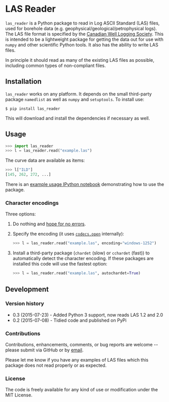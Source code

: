# LAS Reader

``las_reader`` is a Python package to read in Log ASCII Standard (LAS) files, used for borehole data (e.g. geophysical/geological/petrophysical logs). The LAS file format is specified by the [Canadian Well Logging Society](http://www.cwls.org/las/). This is intended to be a lightweight package for getting the data out for use with ``numpy`` and other scientific Python tools. It also has the ability to write LAS files.

In principle it should read as many of the existing LAS files as possible, including common types of non-compliant files. 

## Installation

``las_reader`` works on any platform. It depends on the small third-party package ``namedlist`` as well as ``numpy`` and ``setuptools``. To install use:

    $ pip install las_reader

This will download and install the dependencies if necessary as well.

## Usage

```python
>>> import las_reader
>>> l = las_reader.read("example.las")
```

The curve data are available as items:

```python
>>> l["ILD"]
[145, 262, 272, ...]
```

There is an [example usage IPython notebook](http://nbviewer.ipython.org/github/kinverarity1/las-reader/blob/master/docs/Example%20usage.ipynb) demonstrating how to use the package.

### Character encodings

Three options:

1. Do nothing and [hope for no errors](https://docs.python.org/2.7/howto/unicode.html#encodings).

2. Specify the encoding (it uses [``codecs.open``](https://docs.python.org/2/library/codecs.html#standard-encodings) internally):

   ```python
   >>> l = las_reader.read("example.las", encoding="windows-1252")
   ```

3. Install a third-party package (``chardet`` (slow) or ``cchardet`` (fast)) to automatically detect the character encoding. If these packages are installed this code will use the fastest option:
   
   ```python
   >>> l = las_reader.read("example.las", autochardet=True)
   ```

## Development

### Version history

  - 0.3 (2015-07-23) - Added Python 3 support, now reads LAS 1.2 and 2.0
  - 0.2 (2015-07-08) - Tidied code and published on PyPi

### Contributions

Contributions, enhancements, comments, or bug reports are welcome -- please submit via GitHub or by [email](kinverarity@hotmail.com).

Please let me know if you have any examples of LAS files which this package does not read properly or as expected.

### License

The code is freely available for any kind of use or modification under the MIT License.
